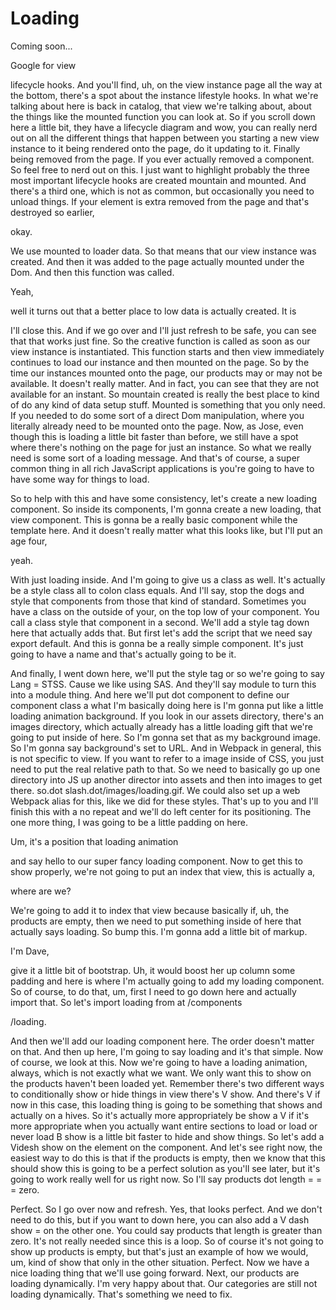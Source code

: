 # Loading

Coming soon...

Google for view

lifecycle hooks. And you'll find, uh, on the view instance page all the way at the
bottom, there's a spot about the instance lifestyle hooks. In what we're talking
about here is back in catalog, that view we're talking about, about the things like
the mounted function you can look at. So if you scroll down here a little bit, they
have a lifecycle diagram and wow, you can really nerd out on all the different things
that happen between you starting a new view instance to it being rendered onto the
page, do it updating to it. Finally being removed from the page. If you ever actually
removed a component. So feel free to nerd out on this. I just want to highlight
probably the three most important lifecycle hooks are created mountain and mounted.
And there's a third one, which is not as common, but occasionally you need to unload
things. If your element is extra removed from the page and that's destroyed so
earlier,

okay.

We use mounted to loader data. So that means that our view instance was created. And
then it was added to the page actually mounted under the Dom. And then this function
was called.

Yeah,

well it turns out that a better place to low data is actually created. It is

I'll close this. And if we go over and I'll just refresh to be safe, you can see that
that works just fine. So the creative function is called as soon as our view instance
is instantiated. This function starts and then view immediately continues to load our
instance and then mounted on the page. So by the time our instances mounted onto the
page, our products may or may not be available. It doesn't really matter. And in
fact, you can see that they are not available for an instant. So mountain created is
really the best place to kind of do any kind of data setup stuff. Mounted is
something that you only need. If you needed to do some sort of a direct Dom
manipulation, where you literally already need to be mounted onto the page. Now, as
Jose, even though this is loading a little bit faster than before, we still have a
spot where there's nothing on the page for just an instance. So what we really need
is some sort of a loading message. And that's of course, a super common thing in all
rich JavaScript applications is you're going to have to have some way for things to
load.

So to help with this and have some consistency, let's create a new loading component.
So inside its components, I'm gonna create a new loading, that view component. This
is gonna be a really basic component while the template here. And it doesn't really
matter what this looks like, but I'll put an age four,

yeah.

With just loading inside. And I'm going to give us a class as well. It's actually be
a style class all to colon class equals. And I'll say, stop the dogs and style that
components from those that kind of standard. Sometimes you have a class on the
outside of your, on the top low of your component. You call a class style that
component in a second. We'll add a style tag down here that actually adds that. But
first let's add the script that we need say export default. And this is gonna be a
really simple component. It's just going to have a name and that's actually going to
be it.

And finally, I went down here, we'll put the style tag or so we're going to say Lang
= STSS. Cause we like using SAS. And they'll say module to turn this into a module
thing. And here we'll put dot component to define our component class a what I'm
basically doing here is I'm gonna put like a little loading animation background. If
you look in our assets directory, there's an images directory, which actually already
has a little loading gift that we're going to put inside of here. So I'm gonna set
that as my background image. So I'm gonna say background's set to URL. And in Webpack
in general, this is not specific to view. If you want to refer to a image inside of
CSS, you just need to put the real relative path to that. So we need to basically go
up one directory into JS up another director into assets and then into images to get
there. so.dot slash.dot/images/loading.gif. We could also set up a web Webpack alias
for this, like we did for these styles. That's up to you and I'll finish this with a
no repeat and we'll do left center for its positioning. The one more thing, I was
going to be a little padding on here.

Um, it's a position that loading animation

and say hello to our super fancy loading component. Now to get this to show properly,
we're not going to put an index that view, this is actually a,

where are we?

We're going to add it to index that view because basically if, uh, the products are
empty, then we need to put something inside of here that actually says loading. So
bump this. I'm gonna add a little bit of markup.

I'm Dave,

give it a little bit of bootstrap. Uh, it would boost her up column some padding and
here is where I'm actually going to add my loading component. So of course, to do
that, um, first I need to go down here and actually import that. So let's import
loading from at /components

/loading.

And then we'll add our loading component here. The order doesn't matter on that. And
then up here, I'm going to say loading and it's that simple. Now of course, we look
at this. Now we're going to have a loading animation, always, which is not exactly
what we want. We only want this to show on the products haven't been loaded yet.
Remember there's two different ways to conditionally show or hide things in view
there's V show. And there's V if now in this case, this loading thing is going to be
something that shows and actually on a hives. So it's actually more appropriately be
show a V if it's more appropriate when you actually want entire sections to load or
load or never load B show is a little bit faster to hide and show things. So let's
add a Videsh show on the element on the component. And let's see right now, the
easiest way to do this is that if the products is empty, then we know that this
should show this is going to be a perfect solution as you'll see later, but it's
going to work really well for us right now. So I'll say products dot length = = =
zero.

Perfect. So I go over now and refresh. Yes, that looks perfect. And we don't need to
do this, but if you want to down here, you can also add a V dash show = on the other
one. You could say products that length is greater than zero. It's not really needed
since this is a loop. So of course it's not going to show up products is empty, but
that's just an example of how we would, um, kind of show that only in the other
situation. Perfect. Now we have a nice loading thing that we'll use going forward.
Next, our products are loading dynamically. I'm very happy about that. Our categories
are still not loading dynamically. That's something we need to fix.


